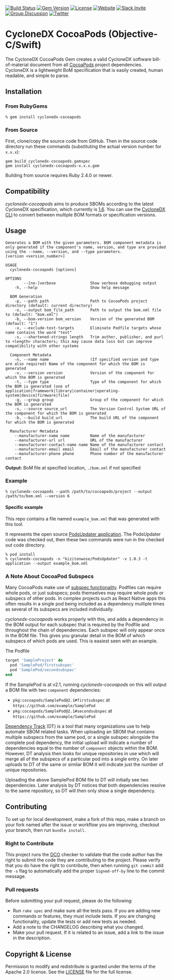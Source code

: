 [![Build Status](https://github.com/CycloneDX/cyclonedx-cocoapods/actions/workflows/ruby.yml/badge.svg)](https://github.com/CycloneDX/cyclonedx-cocoapods/actions/workflows/ruby.yml)
[![Gem Version](https://badge.fury.io/rb/cyclonedx-cocoapods.svg)](https://badge.fury.io/rb/cyclonedx-cocoapods)
[![License](https://img.shields.io/badge/license-Apache%202.0-brightgreen.svg)][License]
[![Website](https://img.shields.io/badge/https://-cyclonedx.org-blue.svg)](https://cyclonedx.org/)
[![Slack Invite](https://img.shields.io/badge/Slack-Join-blue?logo=slack&labelColor=393939)](https://cyclonedx.org/slack/invite)
[![Group Discussion](https://img.shields.io/badge/discussion-groups.io-blue.svg)](https://groups.io/g/CycloneDX)
[![Twitter](https://img.shields.io/twitter/url/http/shields.io.svg?style=social&label=Follow)](https://twitter.com/CycloneDX_Spec)


# CycloneDX CocoaPods (Objective-C/Swift)

The CycloneDX CocoaPods Gem creates a valid CycloneDX software bill-of-material document from all [CocoaPods](https://cocoapods.org/) project dependencies. CycloneDX is a lightweight BoM specification that is easily created, human readable, and simple to parse.

## Installation

### From RubyGems

```shell
% gem install cyclonedx-cocoapods
```

### From Source

First, clone/copy the source code from GitHub.  Then in the source code directory run these commands (substituting the actual version number for `x.x.x`):

```shell
gem build cyclonedx-cocoapods.gemspec
gem install cyclonedx-cocoapods-x.x.x.gem
```

Building from source requires Ruby 2.4.0 or newer.

## Compatibility

*cyclonedx-cocoapods* aims to produce SBOMs according to the latest CycloneDX specification, which currently is [1.6](https://cyclonedx.org/docs/1.6/xml/).
You can use the [CycloneDX CLI](https://github.com/CycloneDX/cyclonedx-cli#convert-command) to convert between multiple BOM formats or specification versions.

## Usage
```
Generates a BOM with the given parameters. BOM component metadata is only generated if the component's name, version, and type are provided using the --name, --version, and --type parameters.
[version <version_number>]

USAGE
  cyclonedx-cocoapods [options]

OPTIONS
        --[no-]verbose               Show verbose debugging output
    -h, --help                       Show help message

  BOM Generation
    -p, --path path                  Path to CocoaPods project directory (default: current directory)
    -o, --output bom_file_path       Path to output the bom.xml file to (default: "bom.xml")
    -b, --bom-version bom_version    Version of the generated BOM (default: "1")
    -x, --exclude-test-targets       Eliminate Podfile targets whose name contains the word "test"
    -s, --shortened-strings length   Trim author, publisher, and purl to <length> characters; this may cause data loss but can improve compatibility with other systems

  Component Metadata
    -n, --name name                  (If specified version and type are also required) Name of the component for which the BOM is generated
    -v, --version version            Version of the component for which the BOM is generated
    -t, --type type                  Type of the component for which the BOM is generated (one of application|framework|library|container|operating-system|device|firmware|file)
    -g, --group group                Group of the component for which the BOM is generated
    -s, --source source_url          The Version Control System URL of the component for which the BOM is generated
    -b, --build build_url            The build URL of the component for which the BOM is generated
    
  Manufacturer Metadata
    --manufacturer-name name         Name of the manufacturer
    --manufacturer-url url           URL of the manufacturer
    --manufacturer-contact-name name Name of the manufacturer contact
    --manufacturer-email email       Email of the manufacturer contact
    --manufacturer-phone phone       Phone number of the manufacturer contact
```

**Output:** BoM file at specified location, `./bom.xml` if not specified

### Example

```shell
% cyclonedx-cocoapods --path /path/to/cocoapods/project --output /path/to/bom.xml --version 6 
```

#### Specific example

This repo contains a file named `example_bom.xml` that was generated with this tool.

It represents the open source [PodsUpdater application](https://github.com/kizitonwose/PodsUpdater).  The PodsUpdater code was checked out,
then these two commands were run in the checked out code directory.

```shell
% pod install
% cyclonedx-cocoapods -n "kizitonwose/PodsUpdater" -v 1.0.3 -t application --output example_bom.xml
```

### A Note About CocoaPod Subspecs

Many CocoaPods make use of [subspec functionality](https://guides.cocoapods.org/syntax/podspec.html#subspec).
Podfiles can require whole pods, or just subspecs; pods themselves may require whole pods or subspecs of other
pods.  In complex projects such as React Native apps this often results in a single pod being included as a
dependency multiple times as several of its subspecs are included individually.

*cyclonedx-cocoapods* works properly with this, and adds a dependency in the BOM output for each subspec that is
required by the Podfile and throughout the chain of dependencies.  Each subspec will only appear once in the BOM
file.  This gives you granular detail in the BOM of which subspecs of which pods are used.  This is easiest seen
with an example.

The Podfile
```ruby
target 'SampleProject' do
  pod 'SamplePod/firstsubspec'
  pod 'SamplePod/secondsubspec'
end
```

If the SamplePod is at v2.1, running *cyclonedx-cocoapods* on this will output a BOM file with two `component`
dependencies:
- `pkg:cocoapods/SamplePod@2.1#firstsubspec` at `https://github.com/example/SamplePod`
- `pkg:cocoapods/SamplePod@2.1#secondsubspec` at `https://github.com/example/SamplePod`

[Dependency Track](https://dependencytrack.org) (DT) is a tool that many organizations use to help automate SBOM
related tasks.  When uploading an SBOM that contains multiple subspecs from the same pod, or a single subspec
alongside the complete pod dependency, the initial upload will indicate a number of dependencies equal to the number
of `component` objects within the BOM.  However, DT analysis then looks for unique repositories in use which will
merge all of the subspecs of a particular pod into a single entry.  On later uploads to DT of the same or similar BOM
it will indicate just the number of unique repositories.

Uploading the above SamplePod BOM file to DT will initially see two dependencies.  Later analysis by DT notices
that both dependencies resolve to the same repository, so DT will then only show a single dependency.

## Contributing

To set up for local development, make a fork of this repo, make a branch on your fork named after the issue or workflow you are improving, checkout your branch, then run `bundle install`.

### Right to Contribute

This project runs the [DCO](https://probot.github.io/apps/dco/) checker to validate that the code author has the right to submit the code they are
contributing to the project.  Please verify that you do have the right to contribute, then when running `git commit` add the `-s` flag to
automatically add the proper `Signed-off-by` line to the commit message.

### Pull requests

Before submitting your pull request, please do the following:

- Run `rake spec` and make sure all the tests pass. If you are adding new commands or features, they must include tests. If you are changing functionality, update the tests or add new tests as needed.
- Add a note to the CHANGELOG describing what you changed.
- Make your pull request. If it is related to an issue, add a link to the issue in the description.

## Copyright & License
Permission to modify and redistribute is granted under the terms of the Apache 2.0 license. See the [LICENSE] file for the full license.

[License]: https://github.com/CycloneDX/cyclonedx-cocoapods/blob/master/LICENSE
